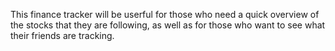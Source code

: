 This finance tracker will be userful for those who need a quick overview of the stocks that they are following, as well as for those who want to see what their friends are tracking.